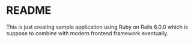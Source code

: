 # README

This is just creating sample application using Ruby on Rails 6.0.0 which is suppose to combine with modern frontend framework eventually.
